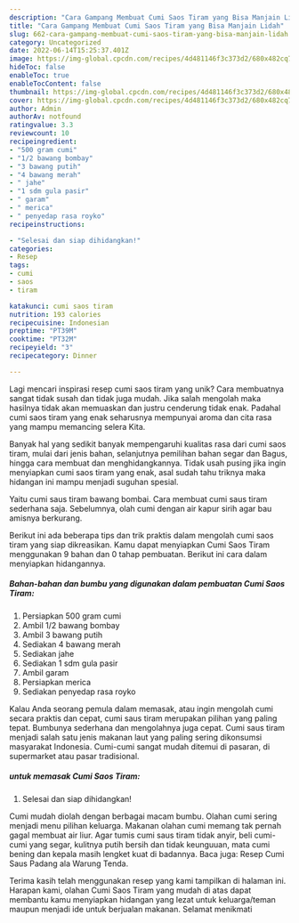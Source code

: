 ```yaml
---
description: "Cara Gampang Membuat Cumi Saos Tiram yang Bisa Manjain Lidah"
title: "Cara Gampang Membuat Cumi Saos Tiram yang Bisa Manjain Lidah"
slug: 662-cara-gampang-membuat-cumi-saos-tiram-yang-bisa-manjain-lidah
category: Uncategorized
date: 2022-06-14T15:25:37.401Z
image: https://img-global.cpcdn.com/recipes/4d481146f3c373d2/680x482cq70/cumi-saos-tiram-foto-resep-utama.jpg
hideToc: false
enableToc: true
enableTocContent: false
thumbnail: https://img-global.cpcdn.com/recipes/4d481146f3c373d2/680x482cq70/cumi-saos-tiram-foto-resep-utama.jpg
cover: https://img-global.cpcdn.com/recipes/4d481146f3c373d2/680x482cq70/cumi-saos-tiram-foto-resep-utama.jpg
author: Admin
authorAv: notfound
ratingvalue: 3.3
reviewcount: 10
recipeingredient:
- "500 gram cumi"
- "1/2 bawang bombay"
- "3 bawang putih"
- "4 bawang merah"
- " jahe"
- "1 sdm gula pasir"
- " garam"
- " merica"
- " penyedap rasa royko"
recipeinstructions:

- "Selesai dan siap dihidangkan!"
categories:
- Resep
tags:
- cumi
- saos
- tiram

katakunci: cumi saos tiram 
nutrition: 193 calories
recipecuisine: Indonesian
preptime: "PT39M"
cooktime: "PT32M"
recipeyield: "3"
recipecategory: Dinner

---
```





Lagi mencari inspirasi resep cumi saos tiram yang unik? Cara membuatnya sangat tidak susah dan tidak juga mudah. Jika salah mengolah maka hasilnya tidak akan memuaskan dan justru cenderung tidak enak. Padahal cumi saos tiram yang enak seharusnya mempunyai aroma dan cita rasa yang mampu memancing selera Kita.





Banyak hal yang sedikit banyak mempengaruhi kualitas rasa dari cumi saos tiram, mulai dari jenis bahan, selanjutnya pemilihan bahan segar dan Bagus, hingga cara membuat dan menghidangkannya. Tidak usah pusing jika ingin menyiapkan cumi saos tiram yang enak,      asal sudah tahu triknya maka hidangan ini mampu menjadi suguhan spesial.














Yaitu cumi saus tiram bawang bombai. Cara membuat cumi saus tiram sederhana saja. Sebelumnya, olah cumi dengan air kapur sirih agar bau amisnya berkurang.






Berikut ini ada beberapa tips dan trik praktis dalam mengolah cumi saos tiram yang siap dikreasikan. Kamu dapat menyiapkan Cumi Saos Tiram menggunakan 9 bahan dan 0 tahap pembuatan. Berikut ini cara dalam menyiapkan hidangannya.

<!--inarticleads1-->

##### Bahan-bahan dan bumbu yang digunakan dalam pembuatan Cumi Saos Tiram:

1. Persiapkan 500 gram cumi
1. Ambil 1/2 bawang bombay
1. Ambil 3 bawang putih
1. Sediakan 4 bawang merah
1. Sediakan  jahe
1. Sediakan 1 sdm gula pasir
1. Ambil  garam
1. Persiapkan  merica
1. Sediakan  penyedap rasa royko


Kalau Anda seorang pemula dalam memasak, atau ingin mengolah cumi secara praktis dan cepat, cumi saus tiram merupakan pilihan yang paling tepat. Bumbunya sederhana dan mengolahnya juga cepat. Cumi saus tiram menjadi salah satu jenis makanan laut yang paling sering dikonsumsi masyarakat Indonesia. Cumi-cumi sangat mudah ditemui di pasaran, di supermarket atau pasar tradisional. 

<!--inarticleads2-->

#####  untuk memasak Cumi Saos Tiram:


1. Selesai dan siap dihidangkan!

Cumi mudah diolah dengan berbagai macam bumbu. Olahan cumi sering menjadi menu pilihan keluarga. Makanan olahan cumi memang tak pernah gagal membuat air liur. Agar tumis cumi saus tiram tidak anyir, beli cumi-cumi yang segar, kulitnya putih bersih dan tidak keunguuan, mata cumi bening dan kepala masih lengket kuat di badannya. Baca juga: Resep Cumi Saus Padang ala Warung Tenda. 

Terima kasih telah menggunakan resep yang kami tampilkan di halaman ini. Harapan kami, olahan Cumi Saos Tiram yang mudah di atas dapat membantu kamu menyiapkan hidangan yang lezat untuk keluarga/teman maupun menjadi ide untuk berjualan makanan. Selamat menikmati
